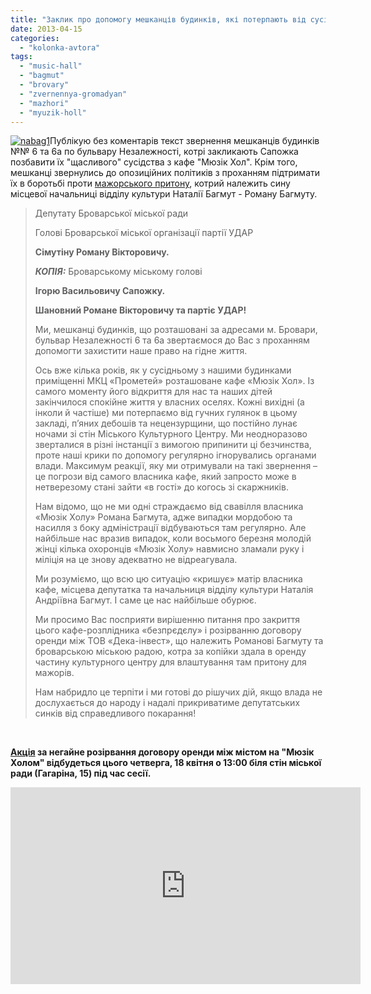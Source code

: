 ```yaml
---
title: "Заклик про допомогу мешканців будинків, які потерпають від сусідства з \"Мюзік Холом\""
date: 2013-04-15
categories: 
  - "kolonka-avtora"
tags: 
  - "music-hall"
  - "bagmut"
  - "brovary"
  - "zvernennya-gromadyan"
  - "mazhori"
  - "myuzik-holl"
---
```


[![nabag1](https://mpz.brovary.org/wp-content/uploads/2013/04/nabag1.jpg)](https://mpz.brovary.org/wp-content/uploads/2013/04/nabag1.jpg)Публікую без коментарів текст звернення мешканців будинків №№ 6 та 6а по бульвару Незалежності, котрі закликають Сапожка позбавити їх "щасливого" сусідства з кафе "Мюзік Хол". Крім того, мешканці звернулись до опозиційних політиків з проханням підтримати їх в боротьбі проти [мажорського притону](https://mpz.brovary.org/18-kvitnya-deputati-vimagatimut-zakrittya-myuzik-holu-video/), котрий належить сину місцевої начальниці відділу культури Наталії Багмут - Роману Багмуту.

> Депутату Броварської міської ради
> 
> Голові Броварської міської організації партії УДАР
> 
> **Сімутіну Роману Вікторовичу.**
> 
> _**КОПІЯ:**_ Броварському міському голові
> 
> **Ігорю Васильовичу Сапожку.**
> 
> **Шановний Романе Вікторовичу та партіє УДАР!**
> 
> Ми, мешканці будинків, що розташовані за адресами м. Бровари, бульвар Незалежності 6 та 6а звертаємося до Вас з проханням допомогти захистити наше право на гідне життя.
> 
> Ось вже кілька років, як у сусідньому з нашими будинками приміщенні МКЦ «Прометей» розташоване кафе «Мюзік Хол». Із самого моменту його відкриття для нас та наших дітей закінчилося спокійне життя у власних оселях. Кожні вихідні (а інколи й частіше) ми потерпаємо від гучних гулянок в цьому закладі, п’яних дебошів та нецензурщини, що постійно лунає ночами зі стін Міського Культурного Центру. Ми неодноразово зверталися в різні інстанції з вимогою припинити ці безчинства, проте наші крики по допомогу регулярно ігнорувались органами влади. Максимум реакції, яку ми отримували на такі звернення – це погрози від самого власника кафе, який запросто може в нетверезому стані зайти «в гості» до когось зі скаржників.
> 
> Нам відомо, що не ми одні страждаємо від свавілля власника «Мюзік Холу» Романа Багмута, адже випадки мордобою та насилля з боку адміністрації відбуваються там регулярно. Але найбільше нас вразив випадок, коли восьмого березня молодій жінці кілька охоронців «Мюзік Холу» навмисно зламали руку і міліція на це знову адекватно не відреагувала.
> 
> Ми розуміємо, що всю цю ситуацію «кришує» матір власника кафе, місцева депутатка та начальниця відділу культури Наталія Андріївна Багмут. І саме це нас найбільше обурює.
> 
> Ми просимо Вас посприяти вирішенню питання про закриття цього кафе-розплідника «безпрєдєлу» і розірванню договору оренди між ТОВ «Дека-інвест», що належить Романові Багмуту та броварською міською радою, котра за копійки здала в оренду частину культурного центру для влаштування там притону для мажорів.
> 
> Нам набридло це терпіти і ми готові до рішучих дій, якщо влада не дослухається до народу і надалі прикриватиме депутатських синків від справедливого покарання!

 

**[Акція](https://mpz.brovary.org/spetsialne-videoposlannya-sapozhka-do-brovarchan-iz-mayami/) за негайне розірвання договору оренди між містом на "Мюзік Холом" відбудеться цього четверга, 18 квітня о 13:00 біля стін міської ради (Гагаріна, 15) під час сесії.** 

<iframe src="http://www.youtube.com/embed/5Mr4c8fwLnw" height="315" width="560" allowfullscreen frameborder="0"></iframe>
